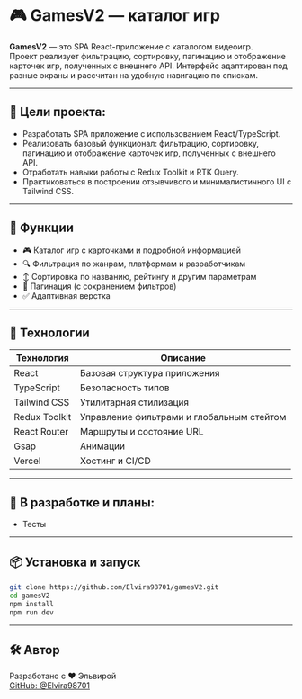 # 🎮 GamesV2 — каталог игр

**GamesV2** — это SPA React-приложение с каталогом видеоигр.  
Проект реализует фильтрацию, сортировку, пагинацию и отображение карточек игр, полученных с внешнего API. Интерфейс адаптирован под разные экраны и рассчитан на удобную навигацию по спискам.

---

## 🎯 Цели проекта:

 - Разработать SPA приложение с использованием React/TypeScript.
 - Реализовать базовый функционал: фильтрацию, сортировку, пагинацию и отображение карточек игр, полученных с внешнего API.
 - Отработать навыки работы с Redux Toolkit и RTK Query.
 - Практиковаться в построении отзывчивого и минималистичного UI с Tailwind CSS.

---

## 🚀 Функции

- 🎮 Каталог игр с карточками и подробной информацией 
- 🔍 Фильтрация по жанрам, платформам и разработчикам 
- ↕️ Сортировка по названию, рейтингу и другим параметрам 
- 📄 Пагинация (с сохранением фильтров)  
- ✅ Адаптивная верстка 

---

## 🧱 Технологии

| Технология     | Описание                                  |
|----------------|--------------------------------------------|
| React          | Базовая структура приложения               |
| TypeScript     | Безопасность типов                         |
| Tailwind CSS   | Утилитарная стилизация                     |
| Redux Toolkit  | Управление фильтрами и глобальным стейтом  |
| React Router   | Маршруты и состояние URL                   |
| Gsap           | Анимации                                   |
| Vercel         | Хостинг и CI/CD                            |

---

## 🧪 В разработке и планы:
 
- Тесты

---

## 📦 Установка и запуск

```bash
git clone https://github.com/Elvira98701/gamesV2.git
cd gamesV2
npm install
npm run dev
```

---

## 🛠️ Автор

Разработано с ❤️ Эльвирой  
[GitHub: @Elvira98701](https://github.com/Elvira98701)